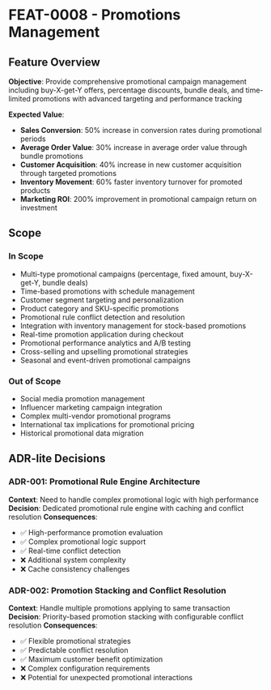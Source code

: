# FEAT-0008 - Promotions Management

## Feature Overview
**Objective**: Provide comprehensive promotional campaign management including buy-X-get-Y offers, percentage discounts, bundle deals, and time-limited promotions with advanced targeting and performance tracking

**Expected Value**: 
- **Sales Conversion**: 50% increase in conversion rates during promotional periods
- **Average Order Value**: 30% increase in average order value through bundle promotions
- **Customer Acquisition**: 40% increase in new customer acquisition through targeted promotions
- **Inventory Movement**: 60% faster inventory turnover for promoted products
- **Marketing ROI**: 200% improvement in promotional campaign return on investment

## Scope
### In Scope
- Multi-type promotional campaigns (percentage, fixed amount, buy-X-get-Y, bundle deals)
- Time-based promotions with schedule management
- Customer segment targeting and personalization
- Product category and SKU-specific promotions
- Promotional rule conflict detection and resolution
- Integration with inventory management for stock-based promotions
- Real-time promotion application during checkout
- Promotional performance analytics and A/B testing
- Cross-selling and upselling promotional strategies
- Seasonal and event-driven promotional campaigns

### Out of Scope
- Social media promotion management
- Influencer marketing campaign integration
- Complex multi-vendor promotional programs
- International tax implications for promotional pricing
- Historical promotional data migration

## ADR-lite Decisions

### ADR-001: Promotional Rule Engine Architecture
**Context**: Need to handle complex promotional logic with high performance
**Decision**: Dedicated promotional rule engine with caching and conflict resolution
**Consequences**: 
- ✅ High-performance promotion evaluation
- ✅ Complex promotional logic support
- ✅ Real-time conflict detection
- ❌ Additional system complexity
- ❌ Cache consistency challenges

### ADR-002: Promotion Stacking and Conflict Resolution
**Context**: Handle multiple promotions applying to same transaction
**Decision**: Priority-based promotion stacking with configurable conflict resolution
**Consequences**:
- ✅ Flexible promotional strategies
- ✅ Predictable conflict resolution
- ✅ Maximum customer benefit optimization
- ❌ Complex configuration requirements
- ❌ Potential for unexpected promotional interactions
